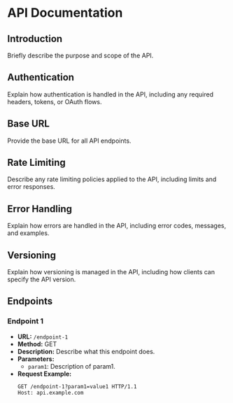# API Documentation

## Introduction

Briefly describe the purpose and scope of the API.

## Authentication

Explain how authentication is handled in the API, including any required headers, tokens, or OAuth flows.

## Base URL

Provide the base URL for all API endpoints.

## Rate Limiting

Describe any rate limiting policies applied to the API, including limits and error responses.

## Error Handling

Explain how errors are handled in the API, including error codes, messages, and examples.

## Versioning

Explain how versioning is managed in the API, including how clients can specify the API version.

## Endpoints

### Endpoint 1

- **URL:** `/endpoint-1`
- **Method:** GET
- **Description:** Describe what this endpoint does.
- **Parameters:**
  - `param1`: Description of param1.
- **Request Example:**
  ```http
  GET /endpoint-1?param1=value1 HTTP/1.1
  Host: api.example.com

